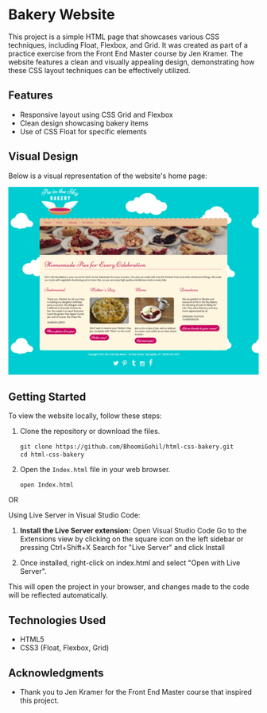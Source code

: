 # Bakery Website

This project is a simple HTML page that showcases various CSS techniques, including Float, Flexbox, and Grid. It was created as part of a practice exercise from the Front End Master course by Jen Kramer. The website features a clean and visually appealing design, demonstrating how these CSS layout techniques can be effectively utilized.

## Features

- Responsive layout using CSS Grid and Flexbox
- Clean design showcasing bakery items
- Use of CSS Float for specific elements

## Visual Design

Below is a visual representation of the website's home page:

![Home](Images/Home.png)

## Getting Started

To view the website locally, follow these steps:

1. Clone the repository or download the files.
   ```
   git clone https://github.com/BhoomiGohil/html-css-bakery.git
   cd html-css-bakery
   ```
2. Open the `Index.html` file in your web browser.
   ```
   open Index.html
   ```

OR

Using Live Server in Visual Studio Code:

1. **Install the Live Server extension:**
   Open Visual Studio Code Go to the Extensions view by clicking on the square icon on the left sidebar or pressing Ctrl+Shift+X Search for "Live Server" and click Install

2. Once installed, right-click on index.html and select "Open with Live Server".

This will open the project in your browser, and changes made to the code will be reflected automatically.

## Technologies Used

- HTML5
- CSS3 (Float, Flexbox, Grid)

## Acknowledgments

- Thank you to Jen Kramer for the Front End Master course that inspired this project.
